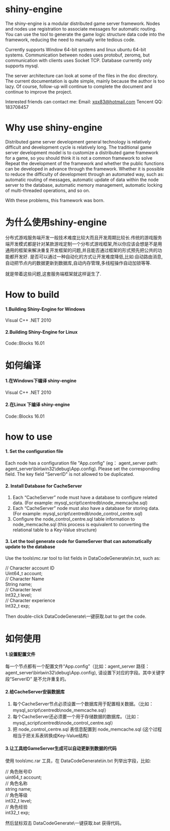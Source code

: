 # shiny-engine
The shiny-engine is a modular distributed game server framework. Nodes and nodes use registration to associate messages for automatic routing. You can use the tool to generate the game logic structure data code into the framework, reducing the need to manually write tedious code.

Currently supports Window 64-bit systems and linux ubuntu 64-bit systems. Communication between nodes uses protobuf, zeromq, but communication with clients uses Socket TCP. Database currently only supports mysql.

The server architecture can look at some of the files in the doc directory. The current documentation is quite simple, mainly because the author is too lazy. Of course, follow-up will continue to complete the document and continue to improve the project.

Interested friends can contact me:
Email: xqx83@hotmail.com Tencent QQ: 183708457

# Why use shiny-engine
Distributed game server development general technology is relatively difficult and development cycle is relatively long. The traditional game server development model is to customize a distributed game framework for a game, so you should think it is not a common framework to solve Repeat the development of the framework and whether the public functions can be developed in advance through the framework.
Whether it is possible to reduce the difficulty of development through an automated way, such as: automatic routing of messages, automatic update of data within the node server to the database, automatic memory management, automatic locking of multi-threaded operations, and so on.

With these problems, this framework was born.

# 为什么使用shiny-engine
分布式游戏服务端开发一般技术难度比较大而且开发周期比较长.传统的游戏服务端开发模式都是针对某款游戏定制一个分布式游戏框架,所以你应该会想是不是用通用的框架来解决重复开发框架的问题,并且能否通过框架的形式预先把公共的功能都开发好.
是否可以通过一种自动化的方式让开发难度降低,比如:自动路由消息,自动把节点内的数据更新到数据库,自动内存管理,多线程操作自动加锁等等.

就是带着这些问题,这套服务端框架就这样诞生了.


# How to build
#### 1.Building Shiny-Engine for Windows
Visual C++ .NET 2010

#### 2.Building Shiny-Engine for Linux
Code::Blocks 16.01

# 如何编译
#### 1.在Windows下编译 shiny-engine
Visual C++ .NET 2010

#### 2.在Linux 下编译 shiny-engine
Code::Blocks 16.01

# how to use
#### 1. Set the configuration file
Each node has a configuration file "App.config" (eg： agent_server path: agent_server\bin\win32\debug\App.config).
Please set the corresponding field. The key field "ServerID" is not allowed to be duplicated.
#### 2. Install Database for CacheServer
1. Each “CacheServer” node must have a database to configure related data. (For example: mysql_script\centredb\node_memcache.sql)
2. Each “CacheServer” node must also have a database for storing data. (For example: mysql_script\centredb\node_control_centre.sql)
3. Configure the node_control_centre.sql table information to node_memcache.sql (this process is equivalent to converting the relational table to a Key-Value structure)
#### 3. Let the tool generate code for GameServer that can automatically update to the database
Use the tools\mc.rar tool to list fields in DataCodeGenerate\in.txt, such as:

// Character account ID  
Uint64_t account;  
// Character Name  
String name;  
// Character level  
Int32_t level;  
// Character experience  
Int32_t exp;  

Then double-click DataCodeGenerate\一键获取.bat to get the code.

# 如何使用
#### 1.设置配置文件
每一个节点都有一个配置文件“App.config”（比如：agent_server 路径：agent_server\bin\win32\debug\App.config),
请设置下对应的字段。其中关键字段“ServerID” 是不允许重复的。

#### 2.给CacheServer安装数据库
1. 每个CacheServer节点必须设置一个数据库用于配置相关数据。（比如：mysql_script\centredb\node_memcache.sql）
2. 每个CacheServer还必须要一个用于存储数据的数据库。（比如：mysql_script\centredb\node_control_centre.sql）
3. 把 node_control_centre.sql 表信息配置到 node_memcache.sql (这个过程相当于把关系表转换成Key-Value结构）

#### 3.让工具给GameServer生成可以自动更新到数据的代码 
使用 tools\mc.rar 工具，在 DataCodeGenerate\in.txt 列举出字段，比如:

// 角色账号ID  
uint64_t account;  
// 角色名称  
string name;  
// 角色等级  
int32_t level;  
// 角色经验  
int32_t exp;  

然后鼠标双击 DataCodeGenerate\一键获取.bat 获得代码。
